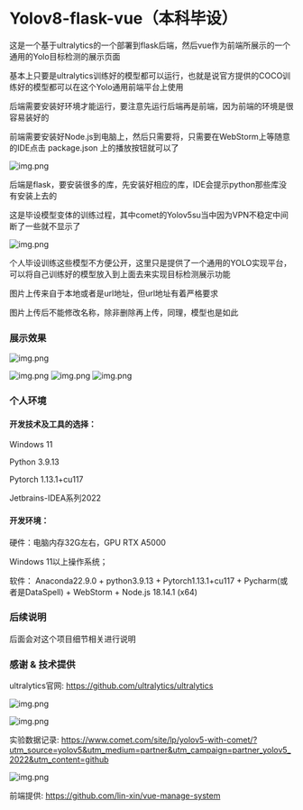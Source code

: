 # Yolov8-flask-vue（本科毕设）

这是一个基于ultralytics的一个部署到flask后端，然后vue作为前端所展示的一个通用的Yolo目标检测的展示页面

基本上只要是ultralytics训练好的模型都可以运行，也就是说官方提供的COCO训练好的模型都可以在这个Yolo通用前端平台上使用

后端需要安装好环境才能运行，要注意先运行后端再是前端，因为前端的环境是很容易装好的

前端需要安装好Node.js到电脑上，然后只需要将，只需要在WebStorm上等随意的IDE点击 package.json 上的播放按钮就可以了

![img.png](img/img.png)


后端是flask，要安装很多的库，先安装好相应的库，IDE会提示python那些库没有安装上去的



这是毕设模型变体的训练过程，其中comet的Yolov5su当中因为VPN不稳定中间断了一些就不显示了

![img.png](img/mAP50.png)

个人毕设训练这些模型不方便公开，这里只是提供了一个通用的YOLO实现平台，可以将自己训练好的模型放入到上面去来实现目标检测展示功能

图片上传来自于本地或者是url地址，但url地址有着严格要求

图片上传后不能修改名称，除非删除再上传，同理，模型也是如此


### 展示效果

![img.png](img/show3.png)

![img.png](img/show.png)
![img.png](img/show2.png)
![img.png](img/show4.png)

### 个人环境

#### 开发技术及工具的选择：

Windows 11

Python 3.9.13

Pytorch 1.13.1+cu117

Jetbrains-IDEA系列2022

#### 开发环境：

硬件：电脑内存32G左右，GPU RTX A5000

Windows 11以上操作系统；

软件： Anaconda22.9.0 + python3.9.13 + Pytorch1.13.1+cu117 + Pycharm(或者是DataSpell) + WebStorm + Node.js 18.14.1 (x64)

### 后续说明

后面会对这个项目细节相关进行说明


### 感谢 & 技术提供

ultralytics官网: https://github.com/ultralytics/ultralytics

![img.png](img/img9.png)

![img.png](img/img2.png)

实验数据记录: https://www.comet.com/site/lp/yolov5-with-comet/?utm_source=yolov5&utm_medium=partner&utm_campaign=partner_yolov5_2022&utm_content=github

![img.png](img/img6.png)

前端提供:
https://github.com/lin-xin/vue-manage-system



